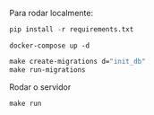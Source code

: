 Para rodar localmente:

```Python
pip install -r requirements.txt
```

```Docker
docker-compose up -d
```

```Makefile
make create-migrations d="init_db"
make run-migrations
```

Rodar o servidor
```Makefile
make run
```